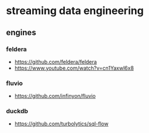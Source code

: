 # streaming data engineering

## engines

### feldera

- https://github.com/feldera/feldera
- https://www.youtube.com/watch?v=cn1Yaxwl6x8

### fluvio

- https://github.com/infinyon/fluvio

### duckdb

- https://github.com/turbolytics/sql-flow
